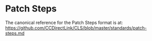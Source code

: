 # Patch Steps

The canonical reference for the Patch Steps format is at: https://github.com/CCDirectLink/CLS/blob/master/standards/patch-steps.md
